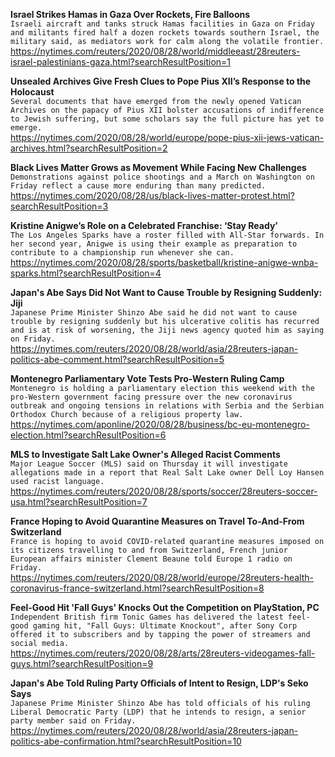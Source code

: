 **Israel Strikes Hamas in Gaza Over Rockets, Fire Balloons**\
`Israeli aircraft and tanks struck Hamas facilities in Gaza on Friday and militants fired half a dozen rockets towards southern Israel, the military said, as mediators work for calm along the volatile frontier. `\
https://nytimes.com/reuters/2020/08/28/world/middleeast/28reuters-israel-palestinians-gaza.html?searchResultPosition=1

**Unsealed Archives Give Fresh Clues to Pope Pius XII’s Response to the Holocaust**\
`Several documents that have emerged from the newly opened Vatican Archives on the papacy of Pius XII bolster accusations of indifference to Jewish suffering, but some scholars say the full picture has yet to emerge.`\
https://nytimes.com/2020/08/28/world/europe/pope-pius-xii-jews-vatican-archives.html?searchResultPosition=2

**Black Lives Matter Grows as Movement While Facing New Challenges**\
`Demonstrations against police shootings and a March on Washington on Friday reflect a cause more enduring than many predicted.`\
https://nytimes.com/2020/08/28/us/black-lives-matter-protest.html?searchResultPosition=3

**Kristine Anigwe’s Role on a Celebrated Franchise: ‘Stay Ready’**\
`The Los Angeles Sparks have a roster filled with All-Star forwards. In her second year, Anigwe is using their example as preparation to contribute to a championship run whenever she can.`\
https://nytimes.com/2020/08/28/sports/basketball/kristine-anigwe-wnba-sparks.html?searchResultPosition=4

**Japan's Abe Says Did Not Want to Cause Trouble by Resigning Suddenly: Jiji**\
`Japanese Prime Minister Shinzo Abe said he did not want to cause trouble by resigning suddenly but his ulcerative colitis has recurred and is at risk of worsening, the Jiji news agency quoted him as saying on Friday.`\
https://nytimes.com/reuters/2020/08/28/world/asia/28reuters-japan-politics-abe-comment.html?searchResultPosition=5

**Montenegro Parliamentary Vote Tests Pro-Western Ruling Camp**\
`Montenegro is holding a parliamentary election this weekend with the pro-Western government facing pressure over the new coronavirus outbreak and ongoing tensions in relations with Serbia and the Serbian Orthodox Church because of a religious property law.`\
https://nytimes.com/aponline/2020/08/28/business/bc-eu-montenegro-election.html?searchResultPosition=6

**MLS to Investigate Salt Lake Owner's Alleged Racist Comments**\
`Major League Soccer (MLS) said on Thursday it will investigate allegations made in a report that Real Salt Lake owner Dell Loy Hansen used racist language.`\
https://nytimes.com/reuters/2020/08/28/sports/soccer/28reuters-soccer-usa.html?searchResultPosition=7

**France Hoping to Avoid Quarantine Measures on Travel To-And-From Switzerland**\
`France is hoping to avoid COVID-related quarantine measures imposed on its citizens travelling to and from Switzerland, French junior European affairs minister Clement Beaune told Europe 1 radio on Friday.`\
https://nytimes.com/reuters/2020/08/28/world/europe/28reuters-health-coronavirus-france-switzerland.html?searchResultPosition=8

**Feel-Good Hit 'Fall Guys' Knocks Out the Competition on PlayStation, PC**\
`Independent British firm Tonic Games has delivered the latest feel-good gaming hit, "Fall Guys: Ultimate Knockout", after Sony Corp offered it to subscribers and by tapping the power of streamers and social media.`\
https://nytimes.com/reuters/2020/08/28/arts/28reuters-videogames-fall-guys.html?searchResultPosition=9

**Japan's Abe Told Ruling Party Officials of Intent to Resign, LDP's Seko Says**\
`Japanese Prime Minister Shinzo Abe has told officials of his ruling Liberal Democratic Party (LDP) that he intends to resign, a senior party member said on Friday.`\
https://nytimes.com/reuters/2020/08/28/world/asia/28reuters-japan-politics-abe-confirmation.html?searchResultPosition=10

